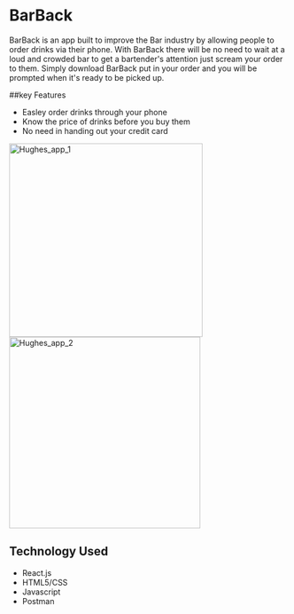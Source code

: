 # BarBack
BarBack is an app built to improve the Bar industry by allowing people to order drinks via their phone.
With BarBack there will be no need to wait at a loud and crowded bar to get a bartender's attention just 
scream your order to them. Simply download BarBack put in your order and you will be prompted when it's 
ready to be picked up.

##key Features 
* Easley order drinks through your phone 
* Know the price of drinks before you buy them
* No need in handing out your credit card

<img width="349" alt="Hughes_app_1" src="https://user-images.githubusercontent.com/47401957/64457563-8d9dce00-d0b8-11e9-981e-7e5e9bccc5b4.png">   <img width="345" alt="Hughes_app_2" src="https://user-images.githubusercontent.com/47401957/64457593-a27a6180-d0b8-11e9-90c2-0c32164c4f4a.png">

## Technology Used
* React.js
* HTML5/CSS
* Javascript
* Postman
